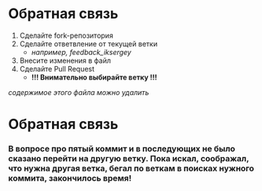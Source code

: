 # Обратная связь 
1. Сделайте fork-репозитория
2. Сделайте ответвление от текущей ветки
   - *например, feedback_iksergey*
3. Внесите изменения в файл
4. Сделайте Pull Request
   - **!!! Внимательно выбирайте ветку !!!** 

*содержимое этого файла можно удалить*
 
 # Обратная связь

 ### В вопросе про пятый коммит и в последующих не было сказано перейти на другую ветку. Пока искал, соображал, что нужна другая ветка, бегал по веткам в поисках нужного коммита, закончилось время!